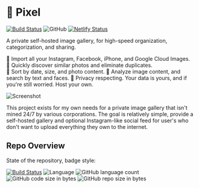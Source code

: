 # :space_invader: Pixel 
[![Build Status](https://img.shields.io/travis/com/Reisen/pixel/master.svg?style=flat-square)](https://travis-ci.com/Reisen/pixel)
![GitHub](https://img.shields.io/github/license/Reisen/pixel.svg?style=flat-square)
[![Netlify Status](https://api.netlify.com/api/v1/badges/fae31afd-3ec0-4de8-9204-48b437ce57b6/deploy-status)](https://pixelized.netlify.com/#/)

A private self-hosted image gallery, for high-speed organization,
categorization, and sharing.

🎺 Import all your Instagram, Facebook, iPhone, and Google Cloud Images.  
🎺 Quickly discover similar photos and eliminate duplicates.  
🎺 Sort by date, size, and photo content. 
🎺 Analyze image content, and search by text and faces.
🎺 Privacy respecting. Your data is yours, and if you're still worried. Host your own.  

![Screenshot](https://user-images.githubusercontent.com/158967/53294123-86783800-37d8-11e9-8ff6-f3a744e6bfdb.png)

This project exists for my own needs for a private image gallery that isn't
mined 24/7 by various corporations. The goal is relatively simple, provide a
self-hosted gallery and optional Instagram-like social feed for user's who
don't want to upload everything they own to the internet.


## Repo Overview

State of the repository, badge style:

[![Build Status](https://img.shields.io/travis/com/Reisen/pixel/master.svg?style=flat-square)](https://travis-ci.com/Reisen/pixel)
![Language](https://img.shields.io/badge/lang-haskell-blue.svg?style=flat-square)
![GitHub language count](https://img.shields.io/github/languages/count/Reisen/pixel.svg?style=flat-square)
![GitHub code size in bytes](https://img.shields.io/github/languages/code-size/Reisen/pixel.svg?style=flat-square)
![GitHub repo size in bytes](https://img.shields.io/github/repo-size/Reisen/pixel.svg?style=flat-square)
